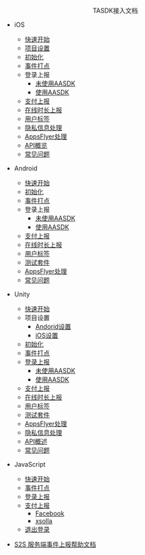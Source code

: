 <!-- _navbar.md -->

<center>TASDK接入文档</center>

* iOS
  * [快速开始](tasdk/ios/ios_start.md)
  * [项目设置](tasdk/ios/ios_setting.md)
  * [初始化](tasdk/ios/ios_init.md)
  * [事件打点](tasdk/ios/ios_log.md)
  * 登录上报
  	* [未使用AASDK](tasdk/ios/ios_login1.md)
  	* [使用AASDK](tasdk/ios/ios_login2.md)
  * [支付上报](tasdk/ios/ios_iap.md)
  * [在线时长上报](tasdk/ios/ios_duration_report.md)
  * [用户标签](tasdk/ios/ios_tag.md)
  * [隐私信息处理](tasdk/ios/ios_pricacy.md)
  * [AppsFlyer处理](tasdk/ios/ios_appsflyer.md)
  * [API概览](tasdk/ios/ios_api.md)
  * [常见问题](tasdk/ios/ios_faq.md)

* Android
  * [快速开始](tasdk/android/android_start.md)
  * [初始化](tasdk/android/android_init.md)
  * [事件打点](tasdk/android/android_log.md)
  * 登录上报
  	* [未使用AASDK](tasdk/android/android_login1.md)
  	* [使用AASDK](tasdk/android/android_login2.md)
  * [支付上报](tasdk/android/android_iap.md)
  * [在线时长上报](tasdk/android/android_duration_report.md)
  * [用户标签](tasdk/android/android_tag.md)
  * [测试套件](tasdk/android/android_test_help.md)
  * [AppsFlyer处理](tasdk/android/android_appsflyer.md)
  * [常见问题](tasdk/android/android_faq.md)

* Unity
  * [快速开始](tasdk/unity/unity_start.md)
  * 项目设置
    * [Andorid设置](tasdk/unity/unity_android.md)
    * [iOS设置](tasdk/unity/unity_ios.md)
  * [初始化](tasdk/unity/unity_init.md)
  * [事件打点](tasdk/unity/unity_log.md)
  * [登录上报](tasdk/unity/unity_login.md)
  	* [未使用AASDK](tasdk/unity/unity_login1.md)
  	* [使用AASDK](tasdk/unity/unity_login2.md)
  * [支付上报](tasdk/unity/unity_iap.md)
  * [在线时长上报](tasdk/unity/unity_duration_report.md)
  * [用户标签](tasdk/unity/unity_tag.md)
  * [测试套件](tasdk/unity/unity_test_help.md)
  * [AppsFlyer处理](tasdk/unity/unity_appsflyer.md)
  * [隐私信息处理](tasdk/unity/unity_gdpr.md)
  * [API概述](tasdk/unity/unity_api.md)
  * [常见问题](tasdk/unity/unity_faq.md)

* JavaScript
  * [快速开始](tasdk/js/js_start.md)
  * [事件打点](tasdk/js/js_log.md)
  * [登录上报](tasdk/js/js_login.md)
  * [支付上报](tasdk/js/js_iap.md)
    * [Facebook](tasdk/js/js_iap_facebook.md)
    * [xsolla](tasdk/js/js_iap_xsolla.md) 
  * [退出登录](tasdk/js/js_logout.md)

* [S2S 服务端事件上报帮助文档](tasdk/s2s.md)